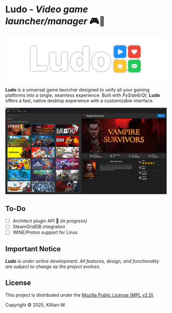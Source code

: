 # Ludo - *Video game launcher/manager* 🎮🐍

![Ludo logo and title](images/header.png)

**Ludo** is a universal game launcher designed to unify all your gaming platforms into a single, seamless experience. Built with *PySide6/Qt*, **Ludo** offers a fast, native desktop experience with a customizable interface.

![Screenshot of the Ludo app](images/screenshot-01.png)

## To-Do

- [ ] Architect plugin API 🚧 *(in progress)*
- [ ] SteamGridDB integration
- [ ] WINE/Proton support for Linux

## Important Notice

***Ludo** is under active development. All features, design, and functionality are subject to change as the project evolves.*

## License

This project is distributed under the [Mozilla Public License (MPL v2.0)](https://www.mozilla.org/en-US/MPL/2.0/).

Copyright © 2025, Killian-W.
